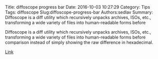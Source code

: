 Title: diffoscope progress bar
Date: 2016-10-03 10:27:29
Category: Tips
Tags: diffoscope
Slug:diffoscope-progress-bar
Authors:sedlav
Summary: Diffoscope is a diff utility which recursively unpacks archives, ISOs, etc., transforming a wide variety of files into human-readable forms before 

> 
Diffoscope is a diff utility which recursively unpacks archives, ISOs, etc., transforming a wide variety of files into human-readable forms before comparison instead of simply showing the raw difference in hexadecimal.

[Link](https://chris-lamb.co.uk/posts/diffoscope-progress-bar)
